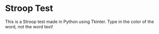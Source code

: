 # Stroop Test
This is a Stroop test made in Python using Tkinter. Type in the color of the word, not the word text!

